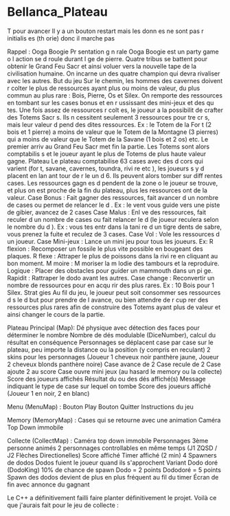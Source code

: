 # Bellanca_Plateau
T pour avancer
 Il y a un bouton restart mais les donn es ne sont pas r initialis es (th orie) donc il marche pas

 Rappel : Ooga Boogie
 Pr sentation g n rale
Ooga Boogie est un party game o  l action se d roule durant l  ge de pierre. Quatre tribus se battent
pour obtenir le Grand Feu Sacr  et ainsi  voluer vers la nouvelle  tape de la civilisation humaine. On
incarne un des quatre champion qui devra rivaliser avec les autres.
But du jeu
Sur le chemin, les hommes des cavernes doivent r colter le plus de ressources ayant plus ou moins
de valeur, du plus commun au plus rare : Bois, Pierre, Os et Silex. On remporte des ressources en
tombant sur les cases bonus et en r ussissant des mini-jeux et des qu tes.
Une fois assez de ressources r colt es, le joueur a la possibilit  de crafter des Totems Sacr s. Ils
n cessitent seulement 3 ressources pour  tre cr  s, mais leur valeur d pend des dites ressources.
Ex : le Totem de la For t (2 bois et 1 pierre) a moins de valeur que le Totem de la Montagne (3 pierres)
qui a moins de valeur que le Totem de la Savane (1 bois et 2 os) etc. Le premier arriv  au Grand Feu
Sacr  met fin   la partie. Les Totems sont alors comptabilis s et le joueur ayant le plus de Totems de
plus haute valeur gagne.
Plateau
Le plateau comptabilise 63 cases avec des d cors qui varient (for t, savane, cavernes, toundra, rivi re
etc ), les joueurs s y d placent en lan ant   tour de r le un d  6. Ils peuvent alors tomber sur
diff rentes cases. Les ressources gagn es d pendent de la zone o  le joueur se trouve, et plus on est
proche de la fin du plateau, plus les ressources ont de la valeur.
Case Bonus : Fait gagner des ressources, fait avancer d un nombre de cases ou permet de relancer le
d . Ex : le vent vous guide vers une piste de gibier, avancez de 2 cases
Case Malus : Enl ve des ressources, fait reculer d un nombre de cases ou fait relancer le d  (le joueur
reculera selon le nombre du d ). Ex : vous  tes entr  dans la tani re d un tigre   dents de sabre, vous
prenez la fuite et reculez de 3 cases.
Case Vol : Vole les ressources d un joueur.
Case Mini-jeux : Lance un mini jeu pour tous les joueurs. Ex:
R flexion : Recomposer un fossile le plus vite possible en bougeant des plaques.
R flexe : Attraper le plus de poissons dans la rivi re en cliquant au bon moment.
M moire : M moriser la m lodie des tambours et la reproduire.
Logique : Placer des obstacles pour guider un mammouth dans un pi ge.
Rapidit  : Rattraper le dodo avant les autres.
Case  change : Reconvertir un nombre de ressources pour en acqu rir des plus rares. Ex : 10 Bois
pour 1 Silex.
Strat gies
Au fil du jeu, le joueur peut soit consommer ses ressources d s le d but pour prendre de l avance, ou
bien attendre de r cup rer des ressources plus rares afin de construire des Totems ayant plus de
valeur et ainsi changer le cours de la partie.

Plateau Principal (Map):
Dé physique avec détection des faces pour déterminer le nombre
Nombre de dés modulable (DiceNumber), calcul du résultat en conséquence
Personnages se déplacent case par case sur le plateau, peu importe la distance ou la position (y compris en reculant)
2 skins pour les personnages (Joueur 1 cheveux noir panthère jaune, Joueur 2 cheveux blonds panthère noire)
Case avance de 2
Case recule de 2
Case ajoute 2 au score
Case ouvre mini jeux (au hasard le memory ou la collecte)
Score des joueurs affichés
Résultat du ou des dés affiché(s)
Message indiquant le type de case sur lequel on tombe
Score des joueurs affiché (Joueur 1 en noir, 2 en blanc)

Menu (MenuMap) :
Bouton Play
Bouton Quitter
Instructions du jeu

Memory (MemoryMap) : 
Cases qui se retourne avec une animation
Caméra Top Down immobile

Collecte (CollectMap) :
Caméra top down immobile
Personnages 3ème personne animés
2 personnages controllables en même temps (J1 ZQSD / J2 Flèches Directionelles)
Score affiché
Timer affiché (2 min)
4 Spawners de dodos
Dodos fuient le joueur quand ils s'approchent
Variant Dodo doré (DodoKing) 10% de chance de spawn
Dodo = 2 points
Dododoré = 5 points
Spawn des dodos devient de plus en plus fréquent au fil du timer
Écran de fin avec annonce du gagnant

Le C++ a définitivement failli faire planter définitivement le projet. Voilà ce que j'aurais fait pour le jeu de collecte :
